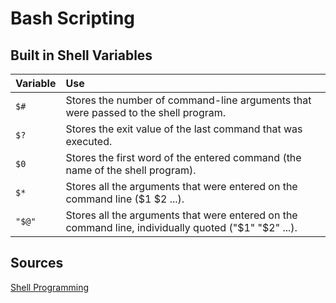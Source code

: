 # Bash Scripting #

## Built in Shell Variables ##

| Variable | Use |
| :---- | :---- |
| `$#` | Stores the number of command-line arguments that were passed to the shell program. |
| `$?` | Stores the exit value of the last command that was executed. |
| `$0` | Stores the first word of the entered command (the name of the shell program). |
| `$*` | Stores all the arguments that were entered on the command line ($1 $2 ...). |
| `"$@"` | Stores all the arguments that were entered on the command line, individually quoted ("$1" "$2" ...). |

## Sources ##

[Shell Programming](http://linuxsig.org/files/bash_scripting.html)
